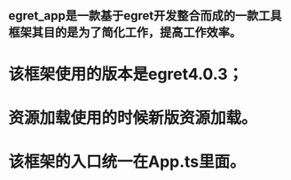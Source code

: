 ## egret_app是一款基于egret开发整合而成的一款工具框架其目的是为了简化工作，提高工作效率。
# 该框架使用的版本是egret4.0.3；
# 资源加载使用的时候新版资源加载。
# 该框架的入口统一在App.ts里面。
